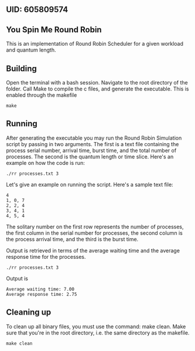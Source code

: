 ## UID: 605809574

## You Spin Me Round Robin

This is an implementation of Round Robin Scheduler for a given workload and quantum length.

## Building

Open the terminal with a bash session. Navigate to the root directory of the folder. Call Make to compile the c files, and generate the executable. This is enabled through the makefile

```
make
```

## Running

After generating the executable you may run the Round Robin Simulation script by passing in two arguments. The first is a text file containing the process serial number, arrival time, burst time, and the total number of processes. The second is the quantum length or time slice. Here's an example on how the code is run:

```
./rr processes.txt 3
```

Let's give an example on running the script. Here's a sample text file: 

```
4
1, 0, 7
2, 2, 4
3, 4, 1
4, 5, 4

```

The solitary number on the first row represents the number of processes, the first column in the serial number for processes, the second column is the process arrival time, and the third is the burst time.

Output is retrieved in terms of the average waiting time and the average response time for the processes.

```
./rr processes.txt 3
```

Output is 

```
Average waiting time: 7.00
Average response time: 2.75
```

## Cleaning up

To clean up all binary files, you must use the command: make clean. Make sure that you're in the root directory, i.e. the same directory as the makefile.

```
make clean
```
